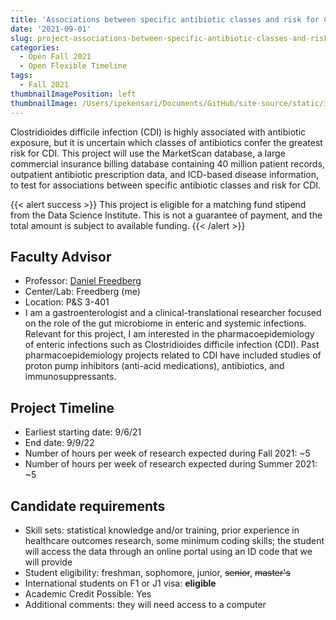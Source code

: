 ```yaml
---
title: 'Associations between specific antibiotic classes and risk for Clostridioides difficile infection within the MarketScan database'
date: '2021-09-01'
slug: project-associations-between-specific-antibiotic-classes-and-risk-for-clostridioides-difficile-infection-within-the-marketscan-database
categories:
  - Open Fall 2021 
  - Open Flexible Timeline
tags:
  - Fall 2021
thumbnailImagePosition: left
thumbnailImage: /Users/ipekensari/Documents/GitHub/site-source/static/img/construction.png
---
```

Clostridioides difficile infection (CDI) is highly associated with antibiotic exposure, but it is uncertain which classes of antibiotics confer the greatest risk for CDI.  This project will use the MarketScan database, a large commercial insurance billing database containing 40 million patient records, outpatient antibiotic prescription data, and ICD-based disease information, to test for associations between specific antibiotic classes and risk for CDI.

<!--more-->

{{< alert success >}}
This project is eligible for a matching fund stipend from the Data Science Institute. This is not a guarantee of payment, and the total amount is subject to available funding.
{{< /alert >}}

## Faculty Advisor
+ Professor: [Daniel Freedberg](None)
+ Center/Lab: Freedberg (me)
+ Location: P&S 3-401
+ I am a gastroenterologist and a clinical-translational researcher focused on the role of the gut microbiome in enteric and systemic infections.  Relevant for this project, I am interested in the pharmacoepidemiology of enteric infections such as Clostridioides difficile infection (CDI).  Past pharmacoepidemiology projects related to CDI have included studies of proton pump inhibitors (anti-acid medications), antibiotics, and immunosuppressants.

## Project Timeline
+ Earliest starting date: 9/6/21
+ End date: 9/9/22
+ Number of hours per week of research expected during Fall 2021: ~5
+ Number of hours per week of research expected during Summer 2021: ~5

## Candidate requirements
+ Skill sets: statistical knowledge and/or training, prior experience in healthcare outcomes research, some minimum coding skills; the student will access the data through an online portal using an ID code that we will provide
+ Student eligibility: freshman, sophomore, junior, ~~senior~~, ~~master's~~
+ International students on F1 or J1 visa: **eligible**
+ Academic Credit Possible: Yes
+ Additional comments: they will need access to a computer

